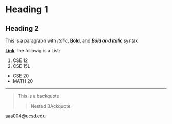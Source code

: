 
# Heading 1

## Heading 2

This is a paragraph with *Italic*, **Bold**, and ***Bold and italic*** syntax

**[Link](https://aaadit24.github.io/cse15l-lab-reports/work.html)**
The followig is a List:
1. CSE 12
2. CSE 15L
* CSE 20
* MATH 20
*****

> This is a backquote
>> Nested BAckquote

<aaa004@ucsd.edu>

